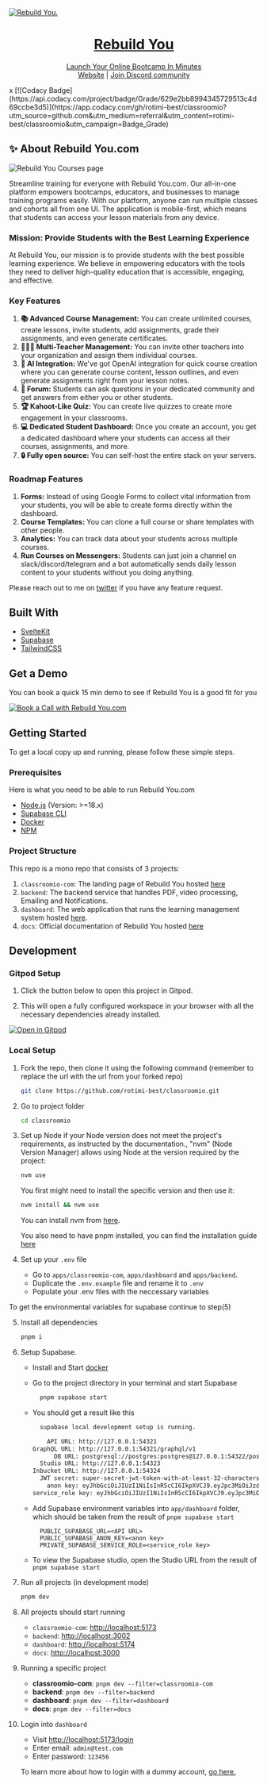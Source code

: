 <a href="https://rebuildyou.co/">
  <img alt="Rebuild You." src="https://raw.githubusercontent.com/rotimi-best/classroomio/main/apps/classroomio-com/static/classroomio-opengraph-image.png" />
  <h1 align="center">Rebuild You</h1>
  <p align="center">
    Launch Your Online Bootcamp In Minutes
    <br />
    <a href="https://rebuildyou.co">Website</a>  |  <a href="https://dub.sh/ciodiscord">Join Discord community</a>
  </p>
</a>
  x
[![Codacy Badge](https://api.codacy.com/project/badge/Grade/629e2bb8994345729513c4d69ccbe3d5)](https://app.codacy.com/gh/rotimi-best/classroomio?utm_source=github.com&utm_medium=referral&utm_content=rotimi-best/classroomio&utm_campaign=Badge_Grade)

## ✨ About Rebuild You.com

<img alt="Rebuild You Courses page" src="https://raw.githubusercontent.com/rotimi-best/classroomio/main/apps/classroomio-com/static/classroomio-courses.png" />

Streamline training for everyone with Rebuild You.com. Our all-in-one platform empowers bootcamps, educators, and businesses to manage training programs easily. With our platform, anyone can run multiple classes and cohorts all from one UI. The application is mobile-first, which means that students can access your lesson materials from any device.

### Mission: Provide Students with the Best Learning Experience

At Rebuild You, our mission is to provide students with the best possible learning experience. We believe in empowering educators with the tools they need to deliver high-quality education that is accessible, engaging, and effective.

### Key Features

1. **📚 Advanced Course Management:** You can create unlimited courses, create lessons, invite students, add assignments, grade their assignments, and even generate certificates.
2. **👨‍👩‍👦 Multi-Teacher Management:** You can invite other teachers into your organization and assign them individual courses.
3. **🤖 AI Integration:** We've got OpenAI integration for quick course creation where you can generate course content, lesson outlines, and even generate assignments right from your lesson notes.
4. **💬 Forum:** Students can ask questions in your dedicated community and get answers from either you or other students.
5. **🏆 Kahoot-Like Quiz:** You can create live quizzes to create more engagement in your classrooms.
6. **💻 Dedicated Student Dashboard:** Once you create an account, you get a dedicated dashboard where your students can access all their courses, assignments, and more.
7. **🔒 Fully open source:** You can self-host the entire stack on your servers.

### Roadmap Features

1. **Forms:** Instead of using Google Forms to collect vital information from your students, you will be able to create forms directly within the dashboard.
2. **Course Templates:** You can clone a full course or share templates with other people.
3. **Analytics:** You can track data about your students across multiple courses.
4. **Run Courses on Messengers:** Students can just join a channel on slack/discord/telegram and a bot automatically sends daily lesson content to your students without you doing anything.

Please reach out to me on [twitter](https://x.com/rotimi_best) if you have any feature request.

## Built With

- [SvelteKit](https://kit.svelte.dev/?ref=rebuildyou.co)
- [Supabase](https://supabase.com/?ref=rebuildyou.co)
- [TailwindCSS](https://tailwindcss.com/?ref=rebuildyou.co)

## Get a Demo

You can book a quick 15 min demo to see if Rebuild You is a good fit for you

<a href="https://cal.com/classroomio/demo">
  <img src="https://cal.com/book-with-cal-dark.svg" alt="Book a Call with Rebuild You.com">
</a>

<!-- GETTING STARTED -->

## Getting Started

To get a local copy up and running, please follow these simple steps.

### Prerequisites

Here is what you need to be able to run Rebuild You.com

- [Node.js](https://nodejs.org/) (Version: >=18.x)
- [Supabase CLI](https://github.com/supabase/cli)
- [Docker](https://docs.docker.com/engine/install/)
- [NPM](https://www.npmjs.com/)

### Project Structure

This repo is a mono repo that consists of 3 projects:

1. `classroomio-com`: The landing page of Rebuild You hosted [here](https://rebuildyou.co)
2. `backend`: The backend service that handles PDF, video processing, Emailing and Notifications.
3. `dashboard`: The web application that runs the learning management system hosted [here](https://app.rebuildyou.co).
4. `docs`: Official documentation of Rebuild You hosted [here](https://rebuildyou.co/docs)

## Development

### Gitpod Setup

1. Click the button below to open this project in Gitpod.

2. This will open a fully configured workspace in your browser with all the necessary dependencies already installed.

[![Open in Gitpod](https://gitpod.io/button/open-in-gitpod.svg)](https://gitpod.io/#https://github.com/rotimi-best/classroomio)

### Local Setup

1. Fork the repo, then clone it using the following command (remember to replace the url with the url from your forked repo)

   ```bash
   git clone https://github.com/rotimi-best/classroomio.git
   ```

2. Go to project folder

   ```bash
   cd classroomio
   ```

3. Set up Node if your Node version does not meet the project's requirements, as instructed by the documentation., "nvm" (Node Version Manager) allows using Node at the version required by the project:

   ```bash
   nvm use
   ```

   You first might need to install the specific version and then use it:

   ```bash
   nvm install && nvm use
   ```

   You can install nvm from [here](https://github.com/nvm-sh/nvm).

   You also need to have pnpm installed, you can find the installation guide [here](https://pnpm.io/installation#using-npm)

4. Set up your `.env` file

   - Go to `apps/classroomio-com`, `apps/dashboard` and `apps/backend`.
   - Duplicate the `.env.example` file and rename it to `.env`
   - Populate your .env files with the neccessary variables

To get the environmental variables for supabase continue to step(5)

5. Install all dependencies

   ```bash
   pnpm i
   ```

6. Setup Supabase.

   - Install and Start [docker](https://docs.docker.com/engine/install/)
   - Go to the project directory in your terminal and start Supabase

     ```bash
       pnpm supabase start
     ```

   - You should get a result like this

     ```bash
       supabase local development setup is running.

         API URL: http://127.0.0.1:54321
     GraphQL URL: http://127.0.0.1:54321/graphql/v1
           DB URL: postgresql://postgres:postgres@127.0.0.1:54322/postgres
       Studio URL: http://127.0.0.1:54323
     Inbucket URL: http://127.0.0.1:54324
       JWT secret: super-secret-jwt-token-with-at-least-32-characters-long
         anon key: eyJhbGciOiJIUzI1NiIsInR5cCI6IkpXVCJ9.eyJpc3MiOiJzdXBhYmFzZS1kZW1vIiwicm9sZSI6ImFub24iLCJleHAiOjE5ODM4MTI5OTZ9.CRXP1A7WOeoJeXxjNni43kdQwgnWNReilDMblYTn_I0
     service_role key: eyJhbGciOiJIUzI1NiIsInR5cCI6IkpXVCJ9.eyJpc3MiOiJzdXBhYmFzZS1kZW1vIiwicm9sZSI6InNlcnZpY2Vfcm9sZSIsImV4cCI6MTk4MzgxMjk5Nn0.EGIM96RAZx35lJzdJsyH-qQwv8Hdp7fsn3W0YpN81IU
     ```

   - Add Supabase environment variables into `app/dashboard` folder, which should be taken from the result of `pnpm supabase start`

     ```env
       PUBLIC_SUPABASE_URL=<API URL>
       PUBLIC_SUPABASE_ANON_KEY=<anon key>
       PRIVATE_SUPABASE_SERVICE_ROLE=<service_role key>
     ```

   - To view the Supabase studio, open the Studio URL from the result of `pnpm supabase start`

7. Run all projects (in development mode)

   ```bash
   pnpm dev
   ```

8. All projects should start running

   - `classroomio-com`: [http://localhost:5173](http://localhost:5173)
   - `backend`: [http://localhost:3002](http://localhost:3002)
   - `dashboard`: [http://localhost:5174](http://localhost:5174)
   - `docs`: [http://localhost:3000](http://localhost:3000)

9. Running a specific project

   - **classroomio-com**: `pnpm dev --filter=classroomio-com`
   - **backend**: `pnpm dev --filter=backend`
   - **dashboard**: `pnpm dev --filter=dashboard`
   - **docs**: `pnpm dev --filter=docs`

10. Login into `dashboard`

    - Visit [http://localhost:5173/login](http://localhost:5173/login)
    - Enter email: `admin@test.com`
    - Enter password: `123456`
     
    To learn more about how to login with a dummy account, [go here.](https://rebuildyou.co/docs/contributor-guides/demo-accounts)
